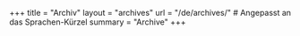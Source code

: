 +++
title = "Archiv"
layout = "archives"
url = "/de/archives/"  # Angepasst an das Sprachen-Kürzel
summary = "Archive"
+++
